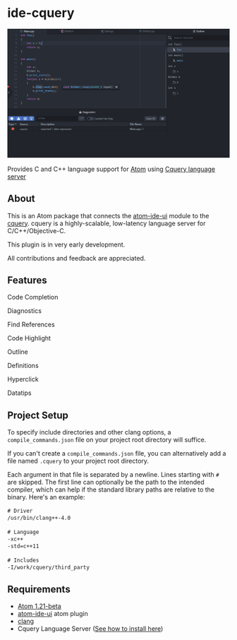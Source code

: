 # ide-cquery

![Readme Pic](readme_pic.PNG)

Provides C and C++ language support for [Atom][atom] using
[Cquery language server][cquery]

## About

This is an Atom package that connects the [atom-ide-ui][atom-ide-ui] module to the [cquery][cquery]. cquery is a highly-scalable, low-latency language server for C/C++/Objective-C.

This plugin is in very early development.

All contributions and feedback are appreciated.

## Features
Code Completion

Diagnostics

Find References

Code Highlight

Outline

Definitions

Hyperclick

Datatips

## Project Setup

To specify include directories and other clang options, a `compile_commands.json` file on your project root directory will suffice.

If you can't create a `compile_commands.json` file, you can alternatively add a file named `.cquery` to your project root directory.

Each argument in that file is separated by a newline. Lines starting with `#` are skipped. The first line can optionally be the path to the intended compiler, which can help if the standard library paths are relative to the binary. Here's an example:

```
# Driver
/usr/bin/clang++-4.0

# Language
-xc++
-std=c++11

# Includes
-I/work/cquery/third_party
```

## Requirements

+ [Atom 1.21-beta][atom]
+ [atom-ide-ui][atom-ide-ui] atom plugin
+ [clang][clang]
+ Cquery Language Server ([See how to install here][cquery_wiki])

[atom]: http://atom.io/beta
[cquery]: https://github.com/jacobdufault/cquery
[cquery_wiki]: https://github.com/jacobdufault/cquery/wiki
[atom-ide-ui]: https://atom.io/packages/atom-ide-ui
[clang]: http://releases.llvm.org/download.html
